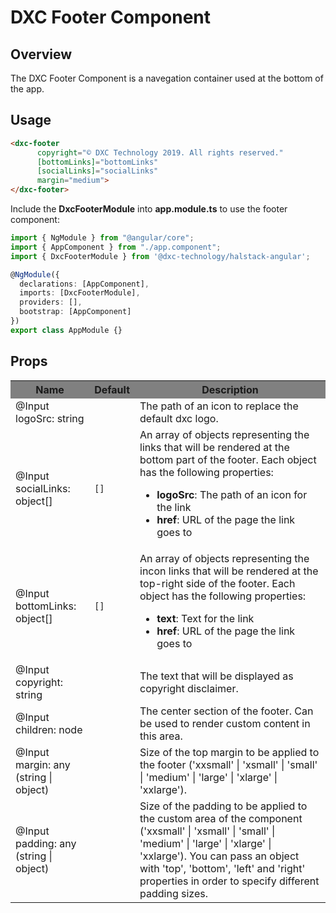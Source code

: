 # DXC Footer Component

## Overview

The DXC Footer Component is a navegation container used at the bottom of the app.

## Usage

```html
<dxc-footer
      copyright="© DXC Technology 2019. All rights reserved."
      [bottomLinks]="bottomLinks"
      [socialLinks]="socialLinks"
      margin="medium">
</dxc-footer>
```

Include the **DxcFooterModule** into **app.module.ts** to use the footer component:

```ts
import { NgModule } from "@angular/core";
import { AppComponent } from "./app.component";
import { DxcFooterModule } from '@dxc-technology/halstack-angular';

@NgModule({
  declarations: [AppComponent],
  imports: [DxcFooterModule],
  providers: [],
  bootstrap: [AppComponent]
})
export class AppModule {}
```

## Props

<table>
    <tr style="background-color: grey">
        <th>Name</th>
        <th>Default</th>
        <th>Description</th>
    </tr>
    <tr>
        <td>@Input<br>logoSrc: string</td>
        <td></td>
        <td>The path of an icon to replace the default dxc logo.</td>
    </tr>
    <tr>
        <td>@Input<br>socialLinks: object[]</td>
        <td>
            <code>[]</code>
        </td>
        <td>
            An array of objects representing the links that will be rendered at
            the bottom part of the footer. Each object has the following
            properties:
            <ul>
            <li>
                <b>logoSrc</b>: The path of an icon for the link
            </li>
            <li>
                <b>href</b>: URL of the page the link goes to
            </li>
            </ul>
        </td>
    </tr>
    <tr>
        <td>@Input<br>bottomLinks: object[]</td>
        <td>
            <code>[]</code>
        </td>
        <td>
            An array of objects representing the incon links that will be rendered
            at the top-right side of the footer. Each object has the following
            properties:
            <ul>
            <li>
                <b>text</b>: Text for the link
            </li>
            <li>
                <b>href</b>: URL of the page the link goes to
            </li>
            </ul>
        </td>
    </tr>
    <tr>
        <td>@Input<br>copyright: string</td>
        <td></td>
        <td>The text that will be displayed as copyright disclaimer.</td>
    </tr>
    <tr>
        <td>@Input<br>children: node</td>
        <td></td>
        <td>
            The center section of the footer. Can be used to render custom content
            in this area.
        </td>
    </tr>
    <tr>
        <td>@Input<br>margin: any (string | object)</td>
        <td></td>
        <td>
            Size of the top margin to be applied to the footer ('xxsmall' |
            'xsmall' | 'small' | 'medium' | 'large' | 'xlarge' | 'xxlarge').
        </td>
    </tr>
    <tr>
        <td>@Input<br>padding: any (string | object)</td>
        <td></td>
        <td>
            Size of the padding to be applied to the custom area of the component
            ('xxsmall' | 'xsmall' | 'small' | 'medium' | 'large' | 'xlarge' |
            'xxlarge'). You can pass an object with 'top', 'bottom', 'left' and
            'right' properties in order to specify different padding sizes.
        </td>
    </tr>
</table>
